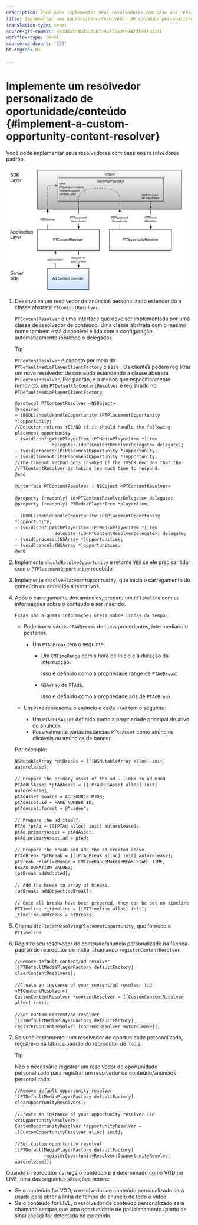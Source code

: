 ```yaml
---
description: Você pode implementar seus resolvedores com base nos resolvedores padrão.
title: Implementar uma oportunidade/resolvedor de conteúdo personalizado
translation-type: tm+mt
source-git-commit: 89bdda1d4bd5c126f19ba75a819942df901183d1
workflow-type: tm+mt
source-wordcount: '328'
ht-degree: 0%

---
```



# Implemente um resolvedor personalizado de oportunidade/conteúdo {#implement-a-custom-opportunity-content-resolver}

Você pode implementar seus resolvedores com base nos resolvedores padrão.

<!--<a id="fig_CC41E2A66BDB4115821F33737B46A09B"></a>-->

![](assets/ios_psdk_content_resolver.png)

1. Desenvolva um resolvedor de anúncios personalizado estendendo a classe abstrata `PTContentResolver`.

   `PTContentResolver` é uma interface que deve ser implementada por uma classe de resolvedor de conteúdo. Uma classe abstrata com o mesmo nome também está disponível e lida com a configuração automaticamente (obtendo o delegado).

   >[!TIP]
   >
   >`PTContentResolver` é exposto por meio da  `PTDefaultMediaPlayerClientFactory` classe . Os clientes podem registrar um novo resolvedor de conteúdo estendendo a classe abstrata `PTContentResolver`. Por padrão, e a menos que especificamente removido, um `PTDefaultAdContentResolver` é registrado no `PTDefaultMediaPlayerClientFactory`.

   ```
   @protocol PTContentResolver <NSObject> 
   @required 
   + (BOOL)shouldHandleOpportunity:(PTPlacementOpportunity *)opportunity;  
   //Detector returns YES/NO if it should handle the following placement opportunity 
   - (void)configWithPlayerItem:(PTMediaPlayerItem *)item  
                 delegate:(id<PTContentResolverDelegate> delegate); 
   - (void)process:(PTPlacementOpportunity *)opportunity; 
   - (void)timeout:(PTPlacementOpportunity *)opportunity;  
   //The timeout method gets invoked if the TVSDK decides that the  
   //PTContentResolver is taking too much time to respond. 
   @end 
   
   @interface PTContentResolver : NSObject <PTContentResolver> 
   
   @property (readonly) id<PTContentResolverDelegate> delegate; 
   @property (readonly) PTMediaPlayerItem *playerItem; 
   
   - (BOOL)shouldHandleOpportunity:(PTPlacementOpportunity *)opportunity; 
   - (void)configWithPlayerItem:(PTMediaPlayerItem *)item  
                  delegate:(id<PTContentResolverDelegate>) delegate; 
   - (void)process:(NSArray *)opportunities; 
   - (void)cancel:(NSArray *)opportunities; 
   @end
   ```

1. Implemente `shouldResolveOpportunity` e retorne `YES` se ele precisar lidar com o `PTPlacementOpportunity` recebido.
1. Implemente `resolvePlacementOpportunity`, que inicia o carregamento do conteúdo ou anúncios alternativos.
1. Após o carregamento dos anúncios, prepare um `PTTimeline` com as informações sobre o conteúdo a ser inserido.

       Estas são algumas informações úteis sobre linhas do tempo:
   
   * Pode haver vários `PTAdBreak`s de tipos precedentes, intermediário e posterior.

      * Um `PTAdBreak` tem o seguinte:

         * Um `CMTimeRange` com a hora de início e a duração da interrupção.

            Isso é definido como a propriedade range de `PTAdBreak`.

         * `NSArray` de  `PTAd`s.

            Isso é definido como a propriedade ads de `PTAdBreak`.
   * Um `PTAd` representa o anúncio e cada `PTAd` tem o seguinte:

      * Um `PTAdHLSAsset` definido como a propriedade principal do ativo do anúncio.
      * Possivelmente várias instâncias `PTAdAsset` como anúncios clicáveis ou anúncios de banner.

   Por exemplo:

   ```
   NSMutableArray *ptBreaks = [[[NSMutableArray alloc] init] autorelease]; 
   
   // Prepare the primary asset of the ad - links to ad m3u8 
   PTAdHLSAsset *ptAdAsset = [[[PTAdHLSAsset alloc] init] autorelease]; 
   ptAdAsset.source = AD_SOURCE_M3U8; 
   ptAdAsset.id = FAKE_NUMBER_ID; 
   ptAdAsset.format = @"video"; 
   
   // Prepare the ad itself. 
   PTAd *ptAd = [[[PTAd alloc] init] autorelease]; 
   ptAd.primaryAsset = ptAdAsset; 
   ptAd.primaryAsset.ad = ptAd; 
   
   // Prepare the break and add the ad created above. 
   PTAdBreak *ptBreak = [[[PTAdBreak alloc] init] autorelease]; 
   ptBreak.relativeRange = CMTimeRangeMake(BREAK_START_TIME, BREAK_DURATION_VALUE); 
   [ptBreak addAd:ptAd]; 
   
   // Add the break to array of breaks. 
   [ptBreaks addObject:adBreak]; 
   
   // Once all breaks have been prepared, they can be set on timeline 
   PTTimeline *_timeline = [[PTTimeline alloc] init]; 
   _timeline.adBreaks = ptBreaks;
   ```

1. Chame `didFinishResolvingPlacementOpportunity`, que fornece o `PTTimeline`.
1. Registre seu resolvedor de conteúdo/anúncio personalizado na fábrica padrão do reprodutor de mídia, chamando `registerContentResolver`.

   ```
   //Remove default content/ad resolver 
   [[PTDefaultMediaPlayerFactory defaultFactory] clearContentResolvers]; 
   
   //Create an instance of your content/ad resolver (id <PTContentResolver>) 
   CustomContentResolver *contentResolver = [[CustomContentResolver alloc] init]; 
   
   //Set custom content/ad resolver 
   [[PTDefaultMediaPlayerFactory defaultFactory] registerContentResolver:[contentResolver autorelease]];
   ```

1. Se você implementou um resolvedor de oportunidade personalizado, registre-o na fábrica padrão do reprodutor de mídia.

   >[!TIP]
   >
   >Não é necessário registrar um resolvedor de oportunidade personalizado para registrar um resolvedor de conteúdo/anúncios personalizado.

   ```
   //Remove default opportunity resolver 
   [[PTDefaultMediaPlayerFactory defaultFactory] clearOpportunityResolvers]; 
   
   //Create an instance of your opportunity resolver (id <PTOpportunityResolver>) 
   CustomOpportunityResolver *opportunityResolver = [[CustomOpportunityResolver alloc] init]; 
   
   //Set custom opportunity resolver 
   [[PTDefaultMediaPlayerFactory defaultFactory]  
              registerOpportunityResolver:[opportunityResolver autorelease]];
   ```

Quando o reprodutor carrega o conteúdo e é determinado como VOD ou LIVE, uma das seguintes situações ocorre:

* Se o conteúdo for VOD, o resolvedor de conteúdo personalizado será usado para obter a linha do tempo do anúncio de todo o vídeo.
* Se o conteúdo for LIVE, o resolvedor de conteúdo personalizado será chamado sempre que uma oportunidade de posicionamento (ponto de sinalização) for detectada no conteúdo.